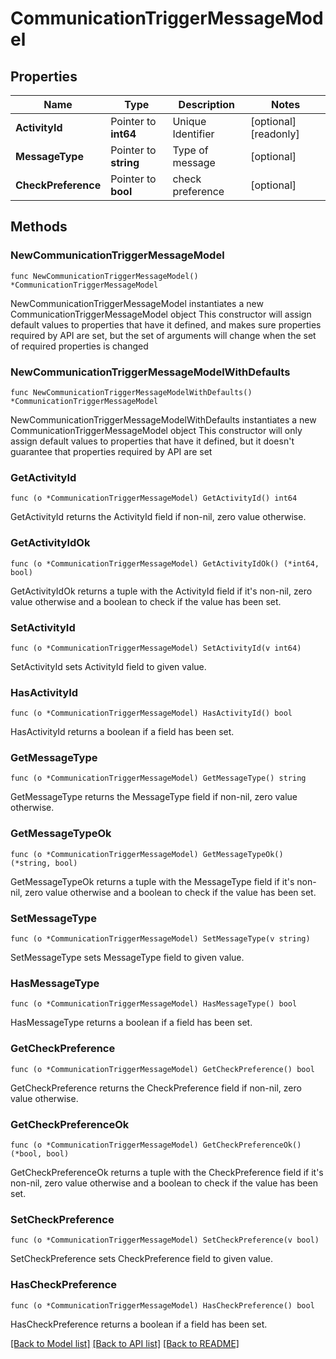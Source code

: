 # CommunicationTriggerMessageModel

## Properties

Name | Type | Description | Notes
------------ | ------------- | ------------- | -------------
**ActivityId** | Pointer to **int64** | Unique Identifier | [optional] [readonly] 
**MessageType** | Pointer to **string** | Type of message | [optional] 
**CheckPreference** | Pointer to **bool** | check preference | [optional] 

## Methods

### NewCommunicationTriggerMessageModel

`func NewCommunicationTriggerMessageModel() *CommunicationTriggerMessageModel`

NewCommunicationTriggerMessageModel instantiates a new CommunicationTriggerMessageModel object
This constructor will assign default values to properties that have it defined,
and makes sure properties required by API are set, but the set of arguments
will change when the set of required properties is changed

### NewCommunicationTriggerMessageModelWithDefaults

`func NewCommunicationTriggerMessageModelWithDefaults() *CommunicationTriggerMessageModel`

NewCommunicationTriggerMessageModelWithDefaults instantiates a new CommunicationTriggerMessageModel object
This constructor will only assign default values to properties that have it defined,
but it doesn't guarantee that properties required by API are set

### GetActivityId

`func (o *CommunicationTriggerMessageModel) GetActivityId() int64`

GetActivityId returns the ActivityId field if non-nil, zero value otherwise.

### GetActivityIdOk

`func (o *CommunicationTriggerMessageModel) GetActivityIdOk() (*int64, bool)`

GetActivityIdOk returns a tuple with the ActivityId field if it's non-nil, zero value otherwise
and a boolean to check if the value has been set.

### SetActivityId

`func (o *CommunicationTriggerMessageModel) SetActivityId(v int64)`

SetActivityId sets ActivityId field to given value.

### HasActivityId

`func (o *CommunicationTriggerMessageModel) HasActivityId() bool`

HasActivityId returns a boolean if a field has been set.

### GetMessageType

`func (o *CommunicationTriggerMessageModel) GetMessageType() string`

GetMessageType returns the MessageType field if non-nil, zero value otherwise.

### GetMessageTypeOk

`func (o *CommunicationTriggerMessageModel) GetMessageTypeOk() (*string, bool)`

GetMessageTypeOk returns a tuple with the MessageType field if it's non-nil, zero value otherwise
and a boolean to check if the value has been set.

### SetMessageType

`func (o *CommunicationTriggerMessageModel) SetMessageType(v string)`

SetMessageType sets MessageType field to given value.

### HasMessageType

`func (o *CommunicationTriggerMessageModel) HasMessageType() bool`

HasMessageType returns a boolean if a field has been set.

### GetCheckPreference

`func (o *CommunicationTriggerMessageModel) GetCheckPreference() bool`

GetCheckPreference returns the CheckPreference field if non-nil, zero value otherwise.

### GetCheckPreferenceOk

`func (o *CommunicationTriggerMessageModel) GetCheckPreferenceOk() (*bool, bool)`

GetCheckPreferenceOk returns a tuple with the CheckPreference field if it's non-nil, zero value otherwise
and a boolean to check if the value has been set.

### SetCheckPreference

`func (o *CommunicationTriggerMessageModel) SetCheckPreference(v bool)`

SetCheckPreference sets CheckPreference field to given value.

### HasCheckPreference

`func (o *CommunicationTriggerMessageModel) HasCheckPreference() bool`

HasCheckPreference returns a boolean if a field has been set.


[[Back to Model list]](../README.md#documentation-for-models) [[Back to API list]](../README.md#documentation-for-api-endpoints) [[Back to README]](../README.md)


